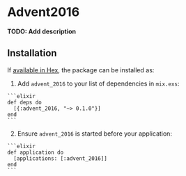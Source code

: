 # Advent2016

**TODO: Add description**

## Installation

If [available in Hex](https://hex.pm/docs/publish), the package can be installed as:

  1. Add `advent_2016` to your list of dependencies in `mix.exs`:

    ```elixir
    def deps do
      [{:advent_2016, "~> 0.1.0"}]
    end
    ```

  2. Ensure `advent_2016` is started before your application:

    ```elixir
    def application do
      [applications: [:advent_2016]]
    end
    ```

